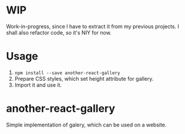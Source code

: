 # WIP 
Work-in-progress, since I have to extract it from my previous projects.
I shall also refactor code, so it's NIY for now.

# Usage
1. `npm install --save another-react-gallery`
2. Prepare CSS styles, which set height attribute for gallery.
2. Import it and use it.

# another-react-gallery 
Simple implementation of galery, which can be used on a website.